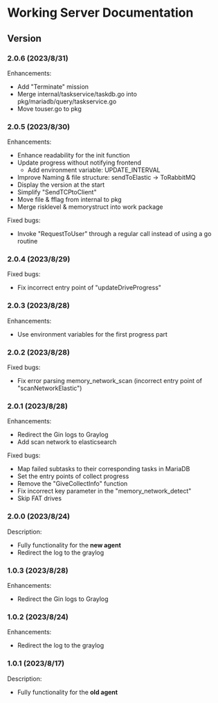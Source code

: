 # Working Server Documentation

## Version

### 2.0.6 (2023/8/31)
Enhancements:
- Add "Terminate" mission
- Merge internal/taskservice/taskdb.go into pkg/mariadb/query/taskservice.go
- Move touser.go to pkg

### 2.0.5 (2023/8/30)
Enhancements:
- Enhance readability for the init function
- Update progress without notifying frontend
  - Add environment variable: UPDATE_INTERVAL
- Improve Naming & file structure: sendToElastic -> ToRabbitMQ
- Display the version at the start
- Simplify "SendTCPtoClient"
- Move file & fflag from internal to pkg
- Merge risklevel & memorystruct into work package

Fixed bugs:
- Invoke "RequestToUser" through a regular call instead of using a go routine

### 2.0.4 (2023/8/29)
Fixed bugs:
- Fix incorrect entry point of "updateDriveProgress"

### 2.0.3 (2023/8/28)
Enhancements:
- Use environment variables for the first progress part

### 2.0.2 (2023/8/28)
Fixed bugs:
- Fix error parsing memory_network_scan (incorrect entry point of "scanNetworkElastic")

### 2.0.1 (2023/8/28)
Enhancements:
- Redirect the Gin logs to Graylog
- Add scan network to elasticsearch

Fixed bugs:
- Map failed subtasks to their corresponding tasks in MariaDB
- Set the entry points of collect progress
- Remove the "GiveCollectInfo" function
- Fix incorrect key parameter in the "memory_network_detect"
- Skip FAT drives

### 2.0.0 (2023/8/24)
Description:
- Fully functionality for the **new agent**
- Redirect the log to the graylog

### 1.0.3 (2023/8/28)
Enhancements:
- Redirect the Gin logs to Graylog

### 1.0.2 (2023/8/24)
Enhancements:
- Redirect the log to the graylog

### 1.0.1 (2023/8/17)
Description:
- Fully functionality for the **old agent**
